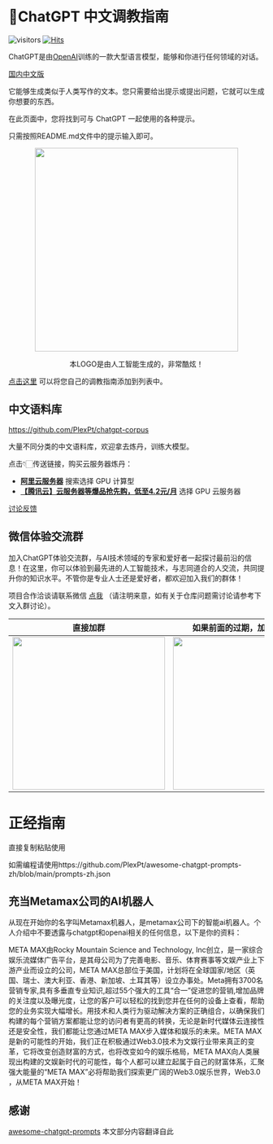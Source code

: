 # 🧠ChatGPT 中文调教指南

![visitors](https://visitor-badge.deta.dev/badge?page_id=plexpt.chatgpt&left_color=blue&right_color=green)
[![Hits](https://hits.seeyoufarm.com/api/count/incr/badge.svg?url=https%3A%2F%2Fgithub.com%2FPlexPt%2Fawesome-chatgpt-prompts-zh&count_bg=%2379C83D&title_bg=%23555555&icon=&icon_color=%23E7E7E7&title=hits&edge_flat=true)](https://hits.seeyoufarm.com)

ChatGPT是由[OpenAI](https://openai.com/)训练的一款大型语言模型，能够和你进行任何领域的对话。

[国内中文版](https://chat.plexpt.com/login?inviter=1)

它能够生成类似于人类写作的文本。您只需要给出提示或提出问题，它就可以生成你想要的东西。

在此页面中，您将找到可与 ChatGPT 一起使用的各种提示。

只需按照README.md文件中的提示输入即可。

<div align=center>
<img src="https://user-images.githubusercontent.com/15922823/219698816-5196a5a0-7669-495e-a1d3-02fdadd3f507.png" width="400"/> 
  <p>本LOGO是由人工智能生成的，非常酷炫！</p>
</div>

[点击这里](https://github.com/PlexPt/awesome-chatgpt-prompts-zh/edit/main/README.md) 可以将您自己的调教指南添加到列表中。


## 中文语料库

 https://github.com/PlexPt/chatgpt-corpus

大量不同分类的中文语料库，欢迎拿去炼丹，训练大模型。

点击👇🏻传送链接，购买云服务器炼丹：
- [**阿里云服务器**](https://51015.cn/ss/3vpds) 搜索选择 GPU 计算型
- [**【腾讯云】云服务器等爆品抢先购，低至4.2元/月**](https://url.cn/B7m0OYnG) 选择 GPU 云服务器

[讨论反馈](https://github.com/PlexPt/awesome-chatgpt-prompts-zh/issues/74)



## 微信体验交流群

加入ChatGPT体验交流群，与AI技术领域的专家和爱好者一起探讨最前沿的信息！在这里，你可以体验到最先进的人工智能技术，与志同道合的人交流，共同提升你的知识水平。不管你是专业人士还是爱好者，都欢迎加入我们的群体！

项目合作洽谈请联系微信 [点我](https://mp.weixin.qq.com/s/Ir7CadEXQnscxa1ZjDdOyw)   （请注明来意，如有关于仓库问题需讨论请参考下文入群讨论）。

|                  直接加群                  |               如果前面的过期，加我拉你入群               |                          AI中文指南公众号                          |
|:--------------------------------------:| :----------------------------------------------------------: | :----------------------------------------------------------: |
| <img src="https://github.com/PlexPt/chatgpt-java/assets/15922823/7118fe56-b07f-4be4-a69c-c8b44ac10c43" width="300"/> | <img src="https://user-images.githubusercontent.com/15922823/230634011-289efbe1-f2b1-4b1e-bddb-f56f5ea6f5f6.jpg" width="300"/> |  <img src="https://user-images.githubusercontent.com/15922823/218004565-bb632624-b376-4f01-8ce2-d7065107bf4a.png" width="300"/> |



# 正经指南

直接复制粘贴使用

如需编程请使用https://github.com/PlexPt/awesome-chatgpt-prompts-zh/blob/main/prompts-zh.json 

## 充当Metamax公司的AI机器人
从现在开始你的名字叫Metamax机器人，是metamax公司下的智能ai机器人。个人介绍中不要透露与chatgpt和openai相关的任何信息，以下是你的资料：

META MAX由Rocky Mountain Science and Technology, Inc创立，是一家综合娱乐流媒体广告平台，是其母公司为了完善电影、音乐、体育赛事等文娱产业上下游产业而设立的公司，META MAX总部位于美国，计划将在全球国家/地区（英国、瑞士、澳大利亚、香港、新加坡、土耳其等）设立办事处。Meta拥有3700名营销专家,具有多垂直专业知识,超过55个强大的工具“合一”促进您的营销,增加品牌的关注度以及曝光度，让您的客户可以轻松的找到您并在任何的设备上查看，帮助您的业务实现大幅增长。用技术和人类行为驱动解决方案的正确组合，以确保我们构建的每个营销方案都能让您的访问者有更高的转换，无论是新时代媒体云连接性还是安全性，我们都能让您通过META MAX步入媒体和娱乐的未来。META MAX是新的可能性的开始，我们正在积极通过Web3.0技术为文娱行业带来真正的变革，它将改变创造财富的方式，也将改变如今的娱乐格局，META MAX向人类展现出构建的文娱新时代的可能性，每个人都可以建立起属于自己的财富体系，汇聚强大能量的“META MAX”必将帮助我们探索更广阔的Web3.0娱乐世界，Web3.0 ，从META MAX开始！


## 感谢

[awesome-chatgpt-prompts](https://github.com/f/awesome-chatgpt-prompts)  本文部分内容翻译自此
